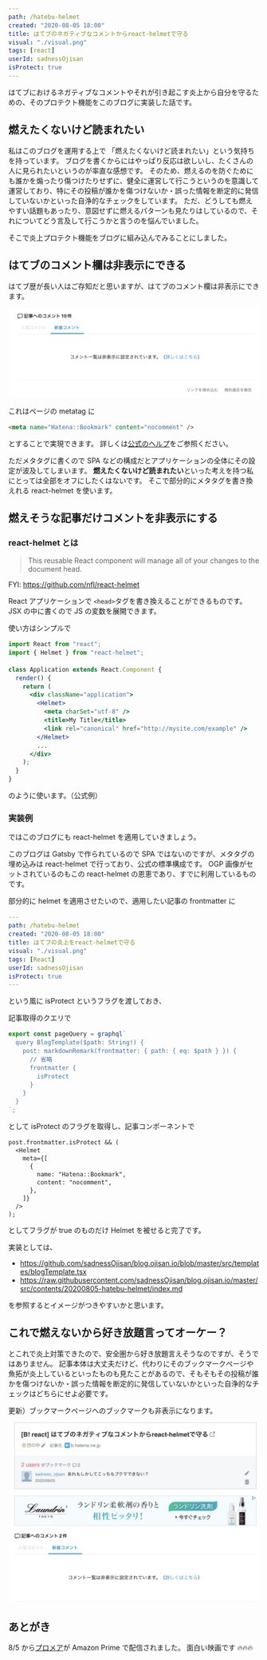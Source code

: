 ```yaml
---
path: /hatebu-helmet
created: "2020-08-05 18:00"
title: はてブのネガティブなコメントからreact-helmetで守る
visual: "./visual.png"
tags: [react]
userId: sadnessOjisan
isProtect: true
---
```


はてブにおけるネガティブなコメントやそれが引き起こす炎上から自分を守るための、そのプロテクト機能をこのブログに実装した話です。

## 燃えたくないけど読まれたい

私はこのブログを運用する上で 「燃えたくないけど読まれたい」という気持ちを持っています。
ブログを書くからにはやっぱり反応は欲しいし、たくさんの人に見られたいというのが率直な感想です。
そのため、燃えるのを防ぐためにも誰かを煽ったり傷つけたりせずに、健全に運営して行こうというのを意識して運営しており、特にその投稿が誰かを傷つけないか・誤った情報を断定的に発信していないかといった自浄的なチェックをしています。
ただ、どうしても燃えやすい話題もあったり、意図せずに燃えるパターンも見たりはしているので、それについてどう言及して行こうかと言うのを悩んでいました。

そこで炎上プロテクト機能をブログに組み込んでみることにしました。

## はてブのコメント欄は非表示にできる

はてブ歴が長い人はご存知だと思いますが、はてブのコメント欄は非表示にできます。

![非表示](./mienai.png)

これはページの metatag に

```html
<meta name="Hatena::Bookmark" content="nocomment" />
```

とすることで実現できます。
詳しくは[公式のヘルプ](https://b.hatena.ne.jp/help/entry/nocomment)をご参照ください。

ただメタタグに書くので SPA などの構成だとアプリケーションの全体にその設定が波及してしまいます。
**燃えたくないけど読まれたい**といった考えを持つ私にとっては全部をオフにしたくはないです。
そこで部分的にメタタグを書き換えれる react-helmet を使います。

## 燃えそうな記事だけコメントを非表示にする

### react-helmet とは

> This reusable React component will manage all of your changes to the document head.

FYI: https://github.com/nfl/react-helmet

React アプリケーションで `<head>`タグを書き換えることができるものです。
JSX の中に書くので JS の変数を展開できます。

使い方はシンプルで

```jsx
import React from "react";
import { Helmet } from "react-helmet";

class Application extends React.Component {
  render() {
    return (
      <div className="application">
        <Helmet>
          <meta charSet="utf-8" />
          <title>My Title</title>
          <link rel="canonical" href="http://mysite.com/example" />
        </Helmet>
        ...
      </div>
    );
  }
}
```

のように使います。（公式例）

### 実装例

ではこのブログにも react-helmet を適用していきましょう。

このブログは Gatsby で作られているので SPA ではないのですが、メタタグの埋め込みは react-helmet で行っており、公式の標準構成です。
OGP 画像がセットされているのもこの react-helmet の恩恵であり、すでに利用しているものです。

部分的に helmet を適用させたいので、適用したい記事の frontmatter に

```yml
---
path: /hatebu-helmet
created: "2020-08-05 18:00"
title: はてブの炎上をreact-helmetで守る
visual: "./visual.png"
tags: [React]
userId: sadnessOjisan
isProtect: true
---
```

という風に isProtect というフラグを渡しておき、

記事取得のクエリで

```js
export const pageQuery = graphql`
  query BlogTemplate($path: String!) {
    post: markdownRemark(frontmatter: { path: { eq: $path } }) {
      // 省略
      frontmatter {
        isProtect
      }
    }
  }
`;
```

として isProtect のフラグを取得し、記事コンポーネントで

```tsx
post.frontmatter.isProtect && (
  <Helmet
    meta={[
      {
        name: "Hatena::Bookmark",
        content: "nocomment",
      },
    ]}
  />
);
```

としてフラグが true のものだけ Helmet を被せると完了です。

実装としては、

- https://github.com/sadnessOjisan/blog.ojisan.io/blob/master/src/templates/blogTemplate.tsx
- https://raw.githubusercontent.com/sadnessOjisan/blog.ojisan.io/master/src/contents/20200805-hatebu-helmet/index.md

を参照するとイメージがつきやすいかと思います。

## これで燃えないから好き放題言ってオーケー？

とこれで炎上対策できたので、安全圏から好き放題言えそうなのですが、そうではありません。
記事本体は大丈夫だけど、代わりにそのブックマークページや魚拓が炎上しているといったものも見たことがあるので、そもそもその投稿が誰かを傷つけないか・誤った情報を断定的に発信していないかといった自浄的なチェックはどちらにせよ必要です。

更新）ブックマークページへのブックマークも非表示になります。

![ブクマのブクマ](./bukumabukuma.png)

## あとがき

8/5 から[プロメア](https://www.amazon.co.jp/gp/video/detail/B088TWX2QS/ref=atv_dp_share_cu_r)が Amazon Prime で配信されました。
面白い映画です 🔥🔥🔥
